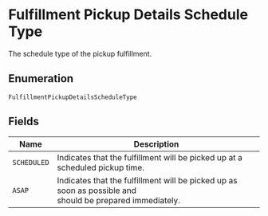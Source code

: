 <!-- Optimized: 2025-10-06 -->
<!-- RPM: 1.6.2.1.1.6.2.1_fulfillment-pickup-details-schedule-type_20251006 -->
<!-- Session: E2E RPM DNA Application -->
<!-- AOM: RND (Reggie & Dro) -->
<!-- COI: TECHNOLOGY -->
<!-- RPM: HIGH -->
<!-- ACTION: BUILD -->


# Fulfillment Pickup Details Schedule Type

The schedule type of the pickup fulfillment.

## Enumeration

`FulfillmentPickupDetailsScheduleType`

## Fields

| Name | Description |
|  --- | --- |
| `SCHEDULED` | Indicates that the fulfillment will be picked up at a scheduled pickup time. |
| `ASAP` | Indicates that the fulfillment will be picked up as soon as possible and<br>should be prepared immediately. |
